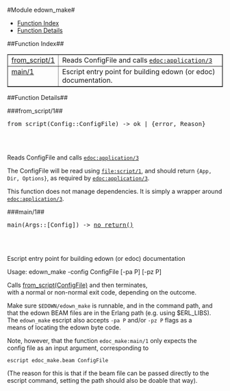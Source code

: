 

#Module edown_make#
* [Function Index](#index)
* [Function Details](#functions)




<a name="index"></a>

##Function Index##


<table width="100%" border="1" cellspacing="0" cellpadding="2" summary="function index"><tr><td valign="top"><a href="#from_script-1">from_script/1</a></td><td>Reads ConfigFile and calls <a href="edoc.md#application-3"><code>edoc:application/3</code></a></td></tr><tr><td valign="top"><a href="#main-1">main/1</a></td><td>Escript entry point for building edown (or edoc) documentation.</td></tr></table>


<a name="functions"></a>

##Function Details##

<a name="from_script-1"></a>

###from_script/1##




<pre>from_script(Config::ConfigFile) -> ok | {error, Reason}</pre>
<br></br>






Reads ConfigFile and calls [`edoc:application/3`](edoc.md#application-3)



The ConfigFile will be read using [`file:script/1`](file.md#script-1), and should return
`{App, Dir, Options}`, as required by [`edoc:application/3`](edoc.md#application-3).

This function does not manage dependencies. It is simply a wrapper around
[`edoc:application/3`](edoc.md#application-3).<a name="main-1"></a>

###main/1##




<pre>main(Args::[Config]) -> <a href="#type-no_return">no_return()</a></pre>
<br></br>






Escript entry point for building edown (or edoc) documentation



Usage: edown_make -config ConfigFile [-pa P] [-pz P]



Calls [from_script(ConfigFile)](#from_script-1) and then terminates,  
with a normal or non-normal exit code, depending on the outcome.



Make sure `$EDOWN/edown_make` is runnable, and in the command path, and
that the edown BEAM files are in the Erlang path (e.g. using $ERL_LIBS).
The `edown_make` escript also accepts `-pa P` and/or `-pz P` flags as a  
means of locating the edown byte code.



Note, however, that the function `edoc_make:main/1` only expects the  
config file as an input argument, corresponding to



`escript edoc_make.beam ConfigFile`

(The reason for this is that if the beam file can be passed directly to
the escript command, setting the path should also be doable that way).
